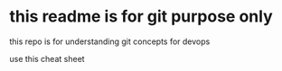 # this readme is for git purpose only

this repo is for understanding git concepts for devops

use this cheat sheet

